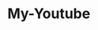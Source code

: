 # My-Youtube 

<!-- {

- Head
- Body 
    - Sidebar
        - MenuItems
    - MainConatiner
        - ButtonList
        - VideoConatiner
            - VideoCard

} -->


<!-- Cache - 

time compelxity to search in array - O(n)
time compelxity to search in object - O(1)

in regular data structure terms we call it map, hashmap in js we called it as object

to find a key in object - O(1) 

{ 
      i: 
      ip:
      iph:
      iphone:
}


or we can use 
new map() which is class in js which is even more optimized then searching inside object

for our use we are using object
-->



<!-- const commentData = [
    {                        // this is one comment
        name: "akshay",
        text: "nice video",
        replies: [

        ]
    },



     {                        // this is 2nd comment
        name: "akshay",
        text: "nice video",
        replies: [ {                        // this can also have
        name: "akshay",                     multiple such comments
        text: "nice video",
        replies: []
        }]
    },

     {                        // this is one comment
        name: "akshay",
        text: "nice video",
        replies: [

        ]
    },

     {                        // this is one comment
        name: "akshay",
        text: "nice video",
        replies: [

        ]
    
    }
] -->





<!--

 - Live Chat >>>>> Infinte Scroll >>>> Pagination  
 
 - Challeneges - 
        - Data layer - get data live
        - UI layer - update the UI
 
 
 - 2 ways we can handle live data -
        - Web Sockets 
        its a handshake between server and UI
        now you quickley send data from either side (from both the sides & whenevr you want to)
        no regular interval
        Trading apps (zerodha)
        live chat appliaction

        - Long Polling (API Polling) 
        its one directional (UI request it & data flow from server to UI)
        after interval 
        Youtube (live data)
        Gmail
        Crickbuzz

 
 -->
